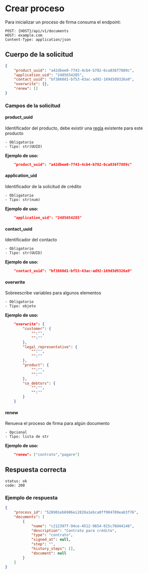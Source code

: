# Crear proceso

Para inicializar un proceso de firma consuma el endpoint:

    POST: {HOST}/api/v1/documents
    HOST: example.com
    Content-Type: application/json

## Cuerpo de la solicitud
```json
{
    "product_uuid": "a42dbee0-7743-4cb4-b782-6ca836f7889c",
    "application_uid": "2485654285",
    "contact_uuid": "bf3860d1-bf53-43ac-ad92-169d3d9326a9",
    "overwrite": {},
    "renew": []
}
```

### Campos de la solicitud

#### product_uuid
Identificador del producto, debe existir una [regla](rule.md) existente para este producto

    - Obligatorio
    - Tipo: str(UUID)

**Ejemplo de uso:**
```json
    "product_uuid": "a42dbee0-7743-4cb4-b782-6ca836f7889c"
```

#### application_uid
Identificador de la solicitud de crédito

    - Obligatorio
    - Tipo: str(num)

**Ejemplo de uso:**
```json
    "application_uid": "2485654285"
```

#### contact_uuid
Identificador del contacto

    - Obligatorio
    - Tipo: str(UUID)

**Ejemplo de uso:**
```json
    "contact_uuid": "bf3860d1-bf53-43ac-ad92-169d3d9326a9"
```

#### overwrite
Sobreescribe variables para algunos elementos

    - Obligatorio
    - Tipo: objeto

**Ejemplo de uso:**
```json
    "overwrite": {
        "customer": {
            "":"",
            "":""
        },
        "legal_representative": {
            "":"",
            "":""
        },
        "product": {
            "":"",
            "":""
        },
        "co_debtors": {
            "":"",
            "":""
        }
    }
```

#### renew
Renueva el proceso de firma para algún documento

    - Opcional
    - Tipo: lista de str

**Ejemplo de uso:**
```json
    "renew": ["contrato","pagare"]
```

## Respuesta correcta

    status: ok 
    code: 200

### Ejemplo de respuesta

```json
{
    "process_id": "528901eb6906ei2828a1ebca0ff904789ea63f76",
    "documents": [
        {
            "name": "c212397f-94ce-4512-9654-015c70d44146",
            "description": "Contrato para crédito",
            "type": "contrato",
            "signed_at": null,
            "step": "",
            "history_steps": [],
            "document": null
        }
    ]
}
```